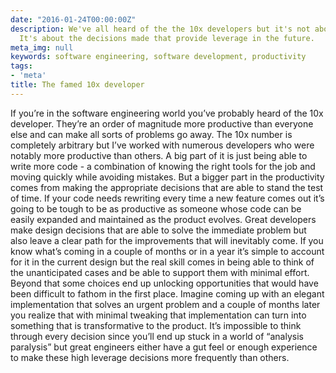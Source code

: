 ```yaml
---
date: "2016-01-24T00:00:00Z"
description: We've all heard of the the 10x developers but it's not about the code.
  It's about the decisions made that provide leverage in the future.
meta_img: null
keywords: software engineering, software development, productivity
tags:
- 'meta'
title: The famed 10x developer
---
```


If you’re in the software engineering world you’ve probably heard of the 10x developer. They’re an order of magnitude more productive than everyone else and can make all sorts of problems go away. The 10x number is completely arbitrary but I’ve worked with numerous developers who were notably more productive than others. A big part of it is just being able to write more code - a combination of knowing the right tools for the job and moving quickly while avoiding mistakes. But a bigger part in the productivity comes from making the appropriate decisions that are able to stand the test of time. If your code needs rewriting every time a new feature comes out it’s going to be tough to be as productive as someone whose code can be easily expanded and maintained as the product evolves. Great developers make design decisions that are able to solve the immediate problem but also leave a clear path for the improvements that will inevitably come. If you know what’s coming in a couple of months or in a year it’s simple to account for it in the current design but the real skill comes in being able to think of the unanticipated cases and be able to support them with minimal effort. Beyond that some choices end up unlocking opportunities that would have been difficult to fathom in the first place. Imagine coming up with an elegant implementation that solves an urgent problem and a couple of months later you realize that with minimal tweaking that implementation can turn into something that is transformative to the product. It’s impossible to think through every decision since you’ll end up stuck in a world of “analysis paralysis” but great engineers either have a gut feel or enough experience to make these high leverage decisions more frequently than others.
